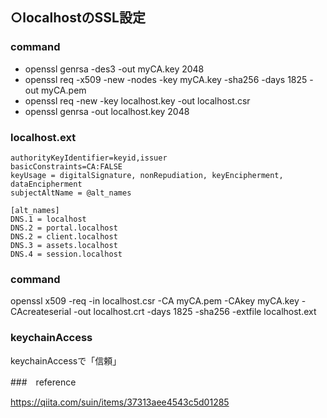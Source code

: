 ## ○localhostのSSL設定

### command

- openssl genrsa -des3 -out myCA.key 2048
- openssl req -x509 -new -nodes -key myCA.key -sha256 -days 1825 -out myCA.pem
- openssl req -new -key localhost.key -out localhost.csr
- openssl genrsa -out localhost.key 2048

### localhost.ext

```
authorityKeyIdentifier=keyid,issuer
basicConstraints=CA:FALSE
keyUsage = digitalSignature, nonRepudiation, keyEncipherment, dataEncipherment
subjectAltName = @alt_names

[alt_names]
DNS.1 = localhost
DNS.2 = portal.localhost
DNS.2 = client.localhost
DNS.3 = assets.localhost
DNS.4 = session.localhost
```

### command 

openssl x509 -req -in localhost.csr -CA myCA.pem -CAkey myCA.key -CAcreateserial -out localhost.crt -days 1825 -sha256 -extfile localhost.ext

### keychainAccess

keychainAccessで「信頼」

###　reference

https://qiita.com/suin/items/37313aee4543c5d01285
